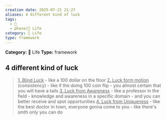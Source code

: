 ```yaml
---
creation date: 2025-07-21 21:27
aliases: 4 different kind of luck
tags: 
  - 💬
  - phase/📜 Life
category: 📜 Life
type: framework
---
```

**Category:** 📜 Life
**Type:** framework
## 4 different kind of luck
><u>1. Blind Luck</u>
	- like a 100 dollar on the floor
><u>2. Luck form motion</u> (consistency)
	- like if the doing 100 coin flip
		- you almost certain that you will have a tails
><u>3. Luck from Awareness</u>
	- like a professor in the field
		- knowledge and awareness in a specific domain
		- and you can better receive and spot opportunities 
><u>4. Luck from Uniqueness</u>
	- like the best doctor in town, everyone gonna come to you
		- like there's smth only you can do
